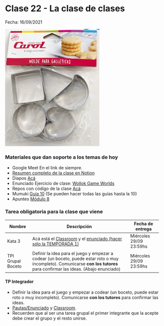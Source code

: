 # Clase 22 - La clase de clases

Fecha: 16/09/2021

![clases moldes](assets/clasesGalles.png)

### Materiales que dan soporte a los temas de hoy

* Google Meet  En el link de siempre.
* [Resumen completo de la clase en Notion](https://ambiguous-decimal-9e5.notion.site/Clase-de-Clases-745e2ea0be1849a5b475dd01203ce440)
* Diapos 	[Acá](https://docs.google.com/presentation/d/1dsQlzx2Xzb1c7tkbiCH4OZ1g0bTUZEf33EgCK2YWb8Q/edit#slide=id.gf07048263b_1_13)
* Enunciado Ejercicio de clase: [Wollok Game Worlds](https://docs.google.com/document/d/11TbK24ojSHOfInboa5mi0ptENhloaXOINLwa5vLlwnQ/edit)
* Repos con código de la clase [Acá](https://github.com/pdepjm/2021-o-WollokGameWorlds)
* Mumuki	[Guía 10](https://mumuki.io/pdep-utn/lessons/721-programacion-con-objetos-clases-e-instancias) (Se pueden hacer todas las guías hasta la 10)
* Apuntes	[Módulo 8](https://docs.google.com/document/d/1Dgq_PfCbJHO1M7dXe-vGXtj4mbEUWlYhfvQ2i0RWOsk/edit#)

### Tarea obligatoria para la clase que viene 

| Nombre | Descripción | Fecha de entrega |
|-------|-------------|------------------|
| Kata 3 | Acá está el [Classroom](https://classroom.github.com/a/RQHgyyeV) y el [enunciado (hacer sólo la TEMPORADA 1)](https://docs.google.com/document/d/1jLMBAbaYujXYLaS3OCbXOUNQ63Pxj35vsjSLnj45N8Q/edit#) |  Miércoles 29/09 23:59hs |
| TPI Grupal Boceto | Definir la idea para el juego y empezar a codear (un boceto, puede estar roto o muy incompleto). Comunicarse **con los tutores** para confirmar las ideas. (Abajo enunciado)  |  Miércoles 29/09 23:59hs |


#### TP Integrador 
* Definir la idea para el juego y empezar a codear (un boceto, puede estar roto o muy incompleto). Comunicarse **con los tutores** para confirmar las ideas.
* [Pautas/Enunciado](https://docs.google.com/document/d/18WIn-4vs75gLPpGrZO-O_kmRLVmd9CnnnYzon_aTjzQ/edit#) y [Classroom](https://classroom.github.com/g/72elx_67).
* Recuerden que al ser una tarea grupal el primer integrante que la acepte debe crear el grupo y el resto unirse.

